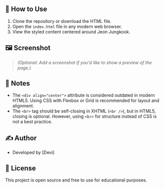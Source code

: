 
## 📝 How to Use

1. Clone the repository or download the HTML file.
2. Open the `index.html` file in any modern web browser.
3. View the styled content centered around Jeon Jungkook.

## 🖼️ Screenshot

> *(Optional: Add a screenshot if you'd like to show a preview of the page.)*

## 📌 Notes

- The `<div align="center">` attribute is considered outdated in modern HTML5. Using CSS with Flexbox or Grid is recommended for layout and alignment.
- The `<br>` tag should be self-closing in XHTML (`<br />`), but in HTML5, closing is optional. However, using `<br>` for structure instead of CSS is not a best practice.

## ✍️ Author

- Developed by [Devi]

## 📜 License

This project is open source and free to use for educational purposes.
